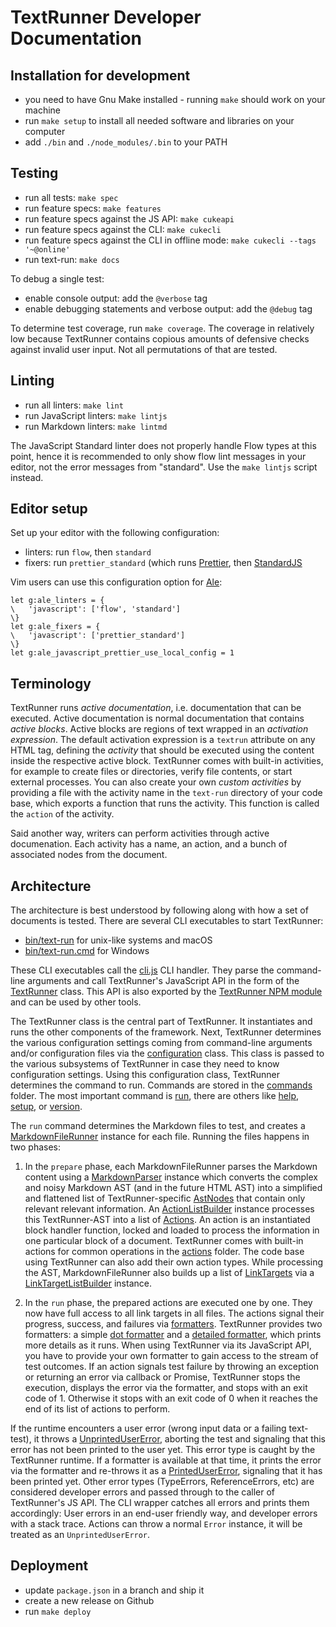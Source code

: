 # TextRunner Developer Documentation

## Installation for development

* you need to have Gnu Make installed - running `make` should work on your machine
* run `make setup` to install all needed software and libraries on your computer
* add `./bin` and `./node_modules/.bin` to your PATH


## Testing

* run all tests: <a textrun="does-make-target-exist">`make spec`</a>
* run feature specs: <a textrun="does-make-target-exist">`make features`</a>
* run feature specs against the JS API: <a textrun="does-make-target-exist">`make cukeapi`</a>
* run feature specs against the CLI: <a textrun="does-make-target-exist">`make cukecli`</a>
* run feature specs against the CLI in offline mode: `make cukecli --tags '~@online'`
* run text-run: <a textrun="does-make-target-exist">`make docs`</a>

To debug a single test:
* enable console output: add the `@verbose` tag
* enable debugging statements and verbose output: add the `@debug` tag

To determine test coverage, run <a textrun="does-make-target-exist">`make coverage`</a>.
The coverage in relatively low because TextRunner contains copious amounts of
defensive checks against invalid user input.
Not all permutations of that are tested.


## Linting

* run all linters: <a textrun="does-make-target-exist">`make lint`</a>
* run JavaScript linters: <a textrun="does-make-target-exist">`make lintjs`</a>
* run Markdown linters: <a textrun="does-make-target-exist">`make lintmd`</a>

The JavaScript Standard linter does not properly handle Flow types at this point,
hence it is recommended to only show flow lint messages in your editor,
not the error messages from "standard".
Use the `make lintjs` script instead.


## Editor setup

Set up your editor with the following configuration:
- linters: run `flow`, then `standard`
- fixers: run `prettier_standard`
  (which runs [Prettier](https://github.com/prettier/prettier),
  then [StandardJS](https://standardjs.com)

Vim users can use this configuration option for [Ale](https://github.com/w0rp/ale):
```vim
let g:ale_linters = {
\   'javascript': ['flow', 'standard']
\}
let g:ale_fixers = {
\   'javascript': ['prettier_standard']
\}
let g:ale_javascript_prettier_use_local_config = 1
```


## Terminology

TextRunner runs _active documentation_, i.e. documentation that can be executed.
Active documentation is normal documentation
that contains _active blocks_.
Active blocks are regions of text wrapped in an _activation expression_.
The default activation expression is a `textrun` attribute on any HTML tag,
defining the _activity_ that should be executed using the content inside the
respective active block.
TextRunner comes with built-in activities,
for example to create files or directories, verify file contents,
or start external processes.
You can also create your own _custom activities_
by providing a file with the activity name in the `text-run` directory
of your code base, which exports a function that runs the activity.
This function is called the `action` of the activity.

Said another way, writers can perform activities through active documenation.
Each activity has a name, an action, and a bunch of associated nodes from the document.

## Architecture

The architecture is best understood by following along
with how a set of documents is tested.
There are several CLI executables to start TextRunner:
- [bin/text-run](bin/text-run) for unix-like systems and macOS
- [bin/text-run.cmd](bin/text-run.cmd) for Windows

These CLI executables call the [cli.js](src/cli/cli.js) CLI handler.
They parse the command-line arguments and call TextRunner's JavaScript API
in the form of the [TextRunner](src/text-runner.js) class.
This API is also exported by the [TextRunner NPM module](https://www.npmjs.com/package/text-runner)
and can be used by other tools.

The TextRunner class is the central part of TextRunner.
It instantiates and runs the other components of the framework.
Next, TextRunner determines the various configuration settings
coming from command-line arguments and/or configuration files
via the [configuration](src/configuration/configuration.js) class.
This class is passed to the various subsystems of TextRunner
in case they need to know configuration settings.
Using this configuration class, TextRunner determines the command to run.
Commands are stored in the [commands](src/commands) folder.
The most important command is [run](src/commands/run),
there are others like [help](src/commands/help),
[setup](src/commands/setup), or [version](src/commands/version).

The `run` command determines the Markdown files to test,
and creates a [MarkdownFileRunner](src/commands/run/markdown-file-runner.js) instance for each file.
Running the files happens in two phases:

1. In the `prepare` phase, each MarkdownFileRunner parses the Markdown content
  using a [MarkdownParser](src/parsers/markdown/markdown-parser.js) instance
  which converts the complex and noisy Markdown AST
  (and in the future HTML AST)
  into a simplified and flattened list of TextRunner-specific [AstNodes](src/parsers/ast-node.js)
  that contain only relevant relevant information.
  An [ActionListBuilder](src/commands/run/activity-list-builder.js) instance
  processes this TextRunner-AST into a list of [Actions](src/commands/run/activity.js).
  An action is an instantiated block handler function,
  locked and loaded to process the information in one particular block of a document.
  TextRunner comes with built-in actions for common operations
  in the [actions](src/activity-types) folder.
  The code base using TextRunner can also add their own action types.
  While processing the AST,
  MarkdownFileRunner also builds up a list of [LinkTargets](src/commands/run/link-target.js)
  via a [LinkTargetListBuilder](src/commands/run/link-target-list-builder.js) instance.

2. In the `run` phase, the prepared actions are executed one by one.
  They now have full access to all link targets in all files.
  The actions signal their progress, success, and failures via
  [formatters](src/formatters).
  TextRunner provides two formatters: a simple [dot formatter](src/formatters/dot-formatter.js)
  and a [detailed formatter](src/formatters/detailed-formatter.js),
  which prints more details as it runs.
  When using TextRunner via its JavaScript API,
  you have to provide your own formatter to gain access to the stream of test outcomes.
  If an action signals test failure
  by throwing an exception or returning an error via callback or Promise,
  TextRunner stops the execution, displays the error via the formatter,
  and stops with an exit code of 1.
  Otherwise it stops with an exit code of 0 when it reaches the end of its list of actions to perform.

If the runtime encounters a user error (wrong input data or a failing text-test),
it throws a [UnprintedUserError](src/errors/unprinted-user-error.js),
aborting the test and
signaling that this error has not been printed to the user yet.
This error type is caught by the TextRunner runtime.
If a formatter is available at that time, it prints the error via the formatter
and re-throws it as a [PrintedUserError](src/errors/printed-user-error.js),
signaling that it has been printed yet.
Other error types (TypeErrors, ReferenceErrors, etc)
are considered developer errors and passed through to the caller of TextRunner's JS API.
The CLI wrapper catches all errors and prints them accordingly:
User errors in an end-user friendly way,
and developer errors with a stack trace.
Actions can throw a normal `Error` instance, it will be treated as an `UnprintedUserError`.


## Deployment

- update `package.json` in a branch and ship it
- create a new release on Github
- run `make deploy`
